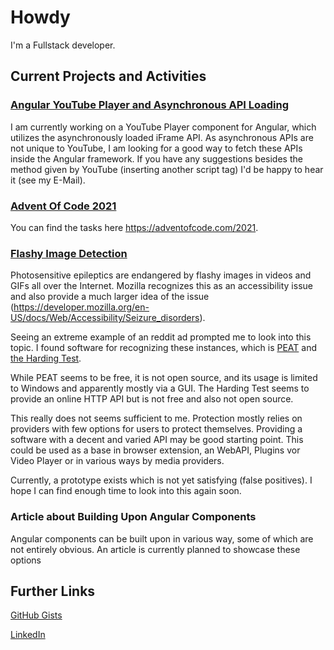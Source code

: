 # Howdy

I'm a Fullstack developer.

## Current Projects and Activities

### [Angular YouTube Player and Asynchronous API Loading](https://github.com/TimothyGillespie/AngularLibraries)
I am currently working on a YouTube Player component for Angular, which utilizes the asynchronously loaded iFrame API.
As asynchronous APIs are not unique to YouTube, I am looking for a good way to fetch these APIs inside the Angular framework. If you have any suggestions besides the method given by YouTube (inserting another script tag) I'd be happy to hear it (see my E-Mail).

### [Advent Of Code 2021](https://github.com/TimothyGillespie/AdventOfCode2021)
You can find the tasks here https://adventofcode.com/2021.

### [Flashy Image Detection](https://github.com/TimothyGillespie/flashy_images_detection)
Photosensitive epileptics are endangered by flashy images in videos and GIFs all over the Internet. Mozilla recognizes this as an accessibility issue and also provide a much larger idea of the issue (https://developer.mozilla.org/en-US/docs/Web/Accessibility/Seizure_disorders).

Seeing an extreme example of an reddit ad prompted me to look into this topic. I found software for recognizing these instances, which is [PEAT](https://trace.umd.edu/peat/) and [the Harding Test](https://www.hardingtest.com/).

While PEAT seems to be free, it is not open source, and its usage is limited to Windows and apparently mostly via a GUI. The Harding Test seems to provide an online HTTP API but is not free and also not open source.

This really does not seems sufficient to me. Protection mostly relies on providers with few options for users to protect themselves. Providing a software with a decent and varied API may be good starting point. This could be used as a base in browser extension, an WebAPI, Plugins vor Video Player or in various ways by media providers.

Currently, a prototype exists which is not yet satisfying (false positives). I hope I can find enough time to look into this again soon.

### Article about Building Upon Angular Components
Angular components can be built upon in various way, some of which are not entirely obvious. An article is currently planned to showcase these options

## Further Links

[GitHub Gists](https://gist.github.com/TimothyGillespie)

[LinkedIn](https://www.linkedin.com/in/timothy-lee-gillespie-ab29b91b4/)
